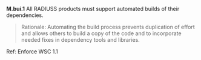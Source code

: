 
**M.bui.1** All RADIUSS products must support automated builds of their dependencies.

> Rationale: Automating the build process prevents duplication of effort and allows others to build a copy of the code and to incorporate needed fixes in dependency tools and libraries. 

Ref: Enforce WSC 1.1

